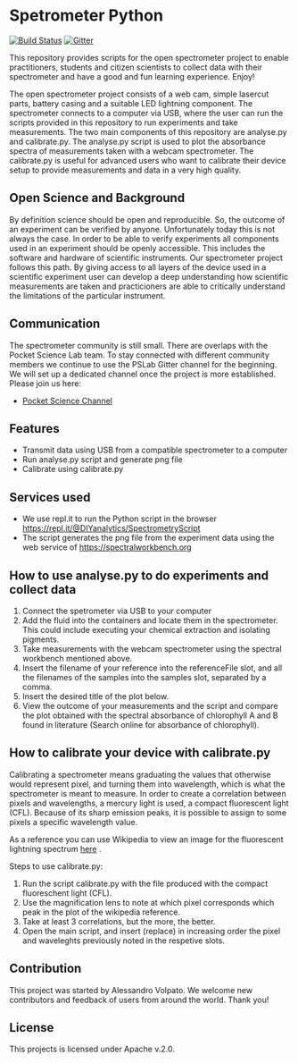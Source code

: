 # Spetrometer Python

[![Build Status](https://travis-ci.com/OpnTec/spectrometer-python.svg?branch=master)](https://travis-ci.com/OpnTec/spectrometer-python)
[![Gitter](https://badges.gitter.im/fossasia/pslab.svg)](https://gitter.im/fossasia/pslab?utm_source=badge&utm_medium=badge&utm_campaign=pr-badge)

This repository provides scripts for the open spectrometer project to enable practitioners, students and citizen scientists to collect data with their spectrometer and have a good and fun learning experience. Enjoy!

The open spectrometer project consists of a web cam, simple lasercut parts, battery casing and a suitable LED lightning component. The spectrometer connects to a computer via USB, where the user can run the scripts provided in this repository to run experiments and take measurements. The two main components of this repository are analyse.py and calibrate.py. The analyse.py script is used to plot the absorbance spectra of measurements taken with a webcam spectrometer. The calibrate.py is useful for advanced users who want to calibrate their device setup to provide measurements and data in a very high quality.

## Open Science and Background

By definition science should be open and reproducible. So, the outcome of an experiment can be verified by anyone. Unfortunately today this is not always the case. In order to be able to verify experiments all components used in an experiment should be openly accessible. This includes the software and hardware of scientific instruments. Our spectrometer project follows this path. By giving access to all layers of the device used in a scientific experiment user can develop a deep understanding how scientific measurements are taken and practicioners are able to critically understand the limitations of the particular instrument.

## Communication

The spectrometer community is still small. There are overlaps with the Pocket Science Lab team. To stay connected with different community members we continue to use the PSLab Gitter channel for the beginning. We will set up a dedicated channel once the project is more established. Please join us here:
* [Pocket Science Channel](https://gitter.im/fossasia/pslab)

## Features

* Transmit data using USB from a compatible spectrometer to a computer
* Run analyse.py script and generate png file
* Calibrate using calibrate.py

## Services used

* We use repl.it to run the Python script in the browser https://repl.it/@DIYanalytics/SpectrometryScript
* The script generates the png file from the experiment data using the web service of https://spectralworkbench.org

## How to use analyse.py to do experiments and collect data

1. Connect the spetrometer via USB to your computer
2. Add the fluid into the containers and locate them in the spectrometer. This could include executing your chemical extraction and isolating pigments.
3. Take measurements with the webcam spectrometer using the spectral workbench mentioned above.
4. Insert the filename of your reference into the referenceFile slot, and all the filenames of the samples into the samples slot, separated by a comma.
5. Insert the desired title of the plot below.
6. View the outcome of your measurements and the script and compare the plot obtained with the spectral absorbance of chlorophyll A and B found in literature (Search online for absorbance of chlorophyll).

## How to calibrate your device with calibrate.py

Calibrating a spectrometer means graduating the values that otherwise would represent pixel, and turning them into wavelength, which is what the spectrometer is meant to measure. In order to create a correlation between pixels and wavelengths, a mercury light is used, a compact fluorescent light (CFL). Because of its sharp emission peaks, it is possible to assign to some pixels a specific wavelength value.

As a reference you can use Wikipedia to view an image for the fluorescent lightning spectrum [here](https://commons.wikimedia.org/wiki/File:Fluorescent_lighting_spectrum_peaks_labelled.png) .

Steps to use calibrate.py:

1. Run the script calibrate.py with the file produced with the compact fluoreschent light (CFL).
2. Use the magnification lens to note at which pixel corresponds which peak in the plot of the wikipedia reference.
3. Take at least 3 correlations, but the more, the better.
4. Open the main script, and insert (replace) in increasing order the pixel and waveleghts previously noted in the respetive slots.

## Contribution

This project was started by Alessandro Volpato. We welcome new contributors and feedback of users from around the world. Thank you!


## License

This projects is licensed under Apache v.2.0.
